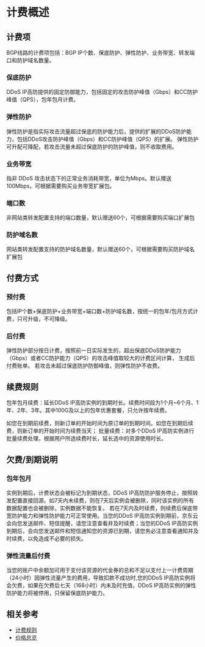 # 计费概述

## 计费项
BGP线路的计费项包括：BGP IP个数、保底防护、弹性防护、业务带宽、转发端口和防护域名数量。

### 保底防护
DDoS IP高防提供的固定防御能力，包括固定的攻击防护峰值（Gbps）和CC防护峰值（QPS），包年包月计费。

### 弹性防护
弹性防护是指实际攻击流量超过保底的防护能力后，提供的扩展的DDoS防护能力，包括DDoS攻击防护峰值（Gbps）和CC防护峰值（QPS）的扩展。
弹性防护可升配可降配，若攻击流量未超过保底防护的防护峰值，则不收取费用。

### 业务带宽
指非 DDoS 攻击状态下的正常业务消耗带宽，单位为Mbps。默认赠送100Mbps，可根据需要购买业务带宽扩展包。

### 端口数
非网站类转发配置支持的端口数量，默认赠送60个，可根据需要购买端口扩展包

### 防护域名数
网站类转发配置支持的防护域名数量，默认赠送60个，可根据需要购买防护域名扩展包

## 付费方式
### 预付费
包括IP个数+保底防护+业务带宽+端口数+防护域名数，按统一的包年/包月方式计费，只可升级，不可降级。
### 后付费
弹性防护部分按日计费，按照前一日实际发生的，超出保底DDoS防护能力（Gbps）或者CC防护能力（QPS）的攻击峰值取较大的计费区间计算，
生成后付费账单。
若攻击未超过保底防护防御峰值，则弹性防护不收费。


## 续费规则
包年包月续费：延长DDoS IP高防实例的到期时长。续费时间段为1个月~6个月、1年、2年、3年。其中100G及以上的包年优惠套餐，只允许按年续费。

如您在到期前续费，则新订单的开始时间为原订单的到期时间。如您在到期后续费，则新订单的开始时间为续费当天；
批量续费：对多个DDoS IP高防实例进行批量续费处理，根据用户所选续费时长，延长选中的资源使用时长。


## 欠费/到期说明
### 包年包月
实例到期后，计费状态会被标记为到期状态，DDoS IP高防防护服务停止，按照转发配置直接回源。如7天内未续费，则在7天后实例会被删除，同时该实例的所有数据配置也会被删除，实例数据不能恢复。
若在7天内及时续费，则续费后保底带宽防护能力和弹性防护能力可正常使用。当您的DDoS IP高防实例到期前，京东云会向您发送邮件、短信提醒，请您注意查看并及时续费；当您的DDoS IP高防实例到期后，会向您发送邮件和短信通知您的资源已到期，请您务必注意查看通知并及时续费，以免造成不必要的损失。

### 弹性流量后付费
当您的账户中余额加可用于支付该资源的代金券的总和不足以支付上一计费周期（24小时）因弹性流量产生的费用，导致扣款不成功时,您的DDoS IP高防实例将会欠费，如果在欠费后七天（168小时）内未及时充值，DDoS IP高防实例的弹性防护能力将被停用，只保留保底防护能力。


## 相关参考

- [计费规则](Billing-Rules.md)
- [价格总览](Price-Overview.md)
